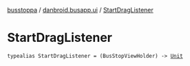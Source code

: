 [busstoppa](../index.md) / [danbroid.busapp.ui](index.md) / [StartDragListener](./-start-drag-listener.md)

# StartDragListener

`typealias StartDragListener = (BusStopViewHolder) -> `[`Unit`](https://kotlinlang.org/api/latest/jvm/stdlib/kotlin/-unit/index.html)